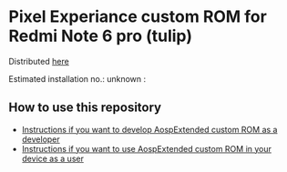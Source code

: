 Pixel Experiance custom ROM for Redmi Note 6 pro (tulip)
=========================================

Distributed [here](https://#/)

Estimated installation no.: unknown :

How to use this repository
---------------------------

* [Instructions if you want to develop AospExtended custom ROM as a developer](https://github.com/ROM-builders/temporary/blob/holland2-dotos-rahulpalxda/Instructions%20for%20developers.md)
* [Instructions if you want to use AospExtended custom ROM in your device as a user](https://github.com/ROM-builders/temporary/blob/holland2-dotos-rahulpalxda/Instructions%20for%20users.md)
